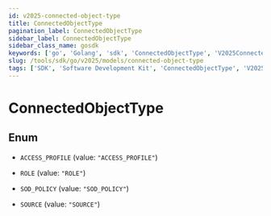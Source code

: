 ```yaml
---
id: v2025-connected-object-type
title: ConnectedObjectType
pagination_label: ConnectedObjectType
sidebar_label: ConnectedObjectType
sidebar_class_name: gosdk
keywords: ['go', 'Golang', 'sdk', 'ConnectedObjectType', 'V2025ConnectedObjectType'] 
slug: /tools/sdk/go/v2025/models/connected-object-type
tags: ['SDK', 'Software Development Kit', 'ConnectedObjectType', 'V2025ConnectedObjectType']
---
```


# ConnectedObjectType

## Enum


* `ACCESS_PROFILE` (value: `"ACCESS_PROFILE"`)

* `ROLE` (value: `"ROLE"`)

* `SOD_POLICY` (value: `"SOD_POLICY"`)

* `SOURCE` (value: `"SOURCE"`)


